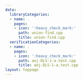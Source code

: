 ```yaml
---
data:
  libraryCategories:
  - name: .
    pages:
    - icon: ':heavy_check_mark:'
      path: union-find.cpp
      title: union-find.cpp
  verificationCategories:
  - name: .
    pages:
    - icon: ':heavy_check_mark:'
      path: aoj-DLS-1-a.test.cpp
      title: aoj-DLS-1-a.test.cpp
layout: toppage
---
```

